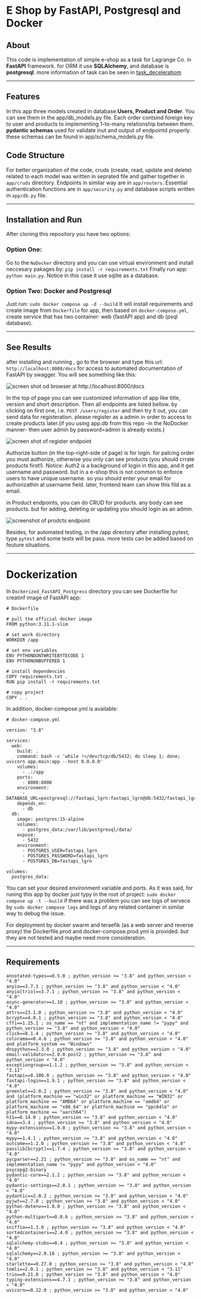 # E Shop by FastAPI, Postgresql and Docker

## About

This code is implementation of simple e-shop as a task for Lagrange Co. in **FastAPI** framework.
for ORM it use **SQLAlchemy**, and database is **postgresql**.
more information of task can be seen in [task_deceleratiom](./doc_resource/task_deceleration.pdf)

---

## Features

In this app three models created in database:**Users, Product and Order**. You can see them in the app/db_models.py file.
Each order contsind foreign key to user and products to implementing 1-to-many relationship between them.
**pydantic schemas** used for validate inut and output of endpointd properly. these schemas can be found in app/schema_models.py file.

## Code Structure

For better organization of the code, cruds (create, read, update and delete) related to each model was written in seprated file and gather together in `app/cruds` directory. Endpoints in similar way are in `app/routers`.
Essential authentication functions are in `app/security.py` and database scripts written in `app/db.py` file.

---

## Installation and Run

After cloning this repository you have two options:

### Option One:

Go to the `NoDocker` directory and you can use virtual environment and install neccesary pakages by:
`pip install -r requirements.txt`
Finally run app: `python main.py`.
Notice in this case it use sqlite as a database.

### Option Two: Docker and Postgresql

Just run:
`sudo docker compose up -d --build`
It will install requirements and create image from `Dockerfile` for app, then based on `docker-compose.yml`, create service that has two container: web (fastAPI app) and db (psql database).

---

## See Results

after installing and running , go to the browser and type this url:
`http://localhost:8000/docs`
for access to automated documentation of FastAPI by swagger. You will see something like this:

![screen shot od browser at http://localhost:8000/docs](./doc_resource/docs_swagger1.png)

In the top of page you can see customized information of app like title, version and short description. Then all endpoints are listed bellow. by clicking on first one, i.e. `POST /users/register` and then try it out, you can send data for registeration. please register as a admin in order to access to create products later.(if you using app.db from this repo -in the NoDocker manner- then user admin by password=admin is already exists.)

![screen shot of register endpoint](doc_resource/docs_swagger_register_user.png)

Authorize button (in the top-right-side of page) is for login. for palcing order you must authorize, otherwise you only can see products (you should crrate products first!).
Notice: Auth2 is a background of login in this app, and it get username and password. but in a e-shop this is not common to enforce users to have unique username. so you should enter your email for authorizathin at username field. later, frontend team can show this fild as a email.

in Product endpoints, you can do CRUD for products. any body can see products. but for adding, deleting or updating you should login as an admin.

![screenshot of prodcts endpoint](doc_resource/docs_swagger_products.png)

Besides, for automated testing, in the /app directory after installing pytest, type `pytest` and some tests will be pass. more tests can be added based on feuture situations.

---

# Dockerization

In `Dockerized_FastAPI_Postgress` directory you can see Dockerfile for creatinf image of FastAPI app:

```
# Dockerfile

# pull the official docker image
FROM python:3.11.1-slim

# set work directory
WORKDIR /app

# set env variables
ENV PYTHONDONTWRITEBYTECODE 1
ENV PYTHONUNBUFFERED 1

# install dependencies
COPY requirements.txt .
RUN pip install -r requirements.txt

# copy project
COPY . .
```

In addition, docker-compose.yml is available:

```
# docker-compose.yml

version: "3.8"

services:
  web:
    build: .
    command: bash -c 'while !</dev/tcp/db/5432; do sleep 1; done; uvicorn app.main:app --host 0.0.0.0'
    volumes:
      - .:/app
    ports:
      - 8000:8000
    environment:
      - DATABASE_URL=postgresql://fastapi_lgrn:fastapi_lgrn@db:5432/fastapi_lgrn
    depends_on:
      - db
  db:
    image: postgres:15-alpine
    volumes:
      - postgres_data:/var/lib/postgresql/data/
    expose:
      - 5432
    environment:
      - POSTGRES_USER=fastapi_lgrn
      - POSTGRES_PASSWORD=fastapi_lgrn
      - POSTGRES_DB=fastapi_lgrn

volumes:
  postgres_data:

```

You can set your desired environment variable and ports.
As it was said, for runing this app by docker just typy in the root of project:
`sudo docker compose up -t --build`
if there was a problem you can see logs of servece by
`sudo docker compose logs`
and logs of any related container in similar way to debug the issue.

For deployment by docker swarm and teraefik (as a web server and reverse proxy) the Dockerfile.prod and docker-compose.prod.yml is provided. but they are not tested and maybe need more consideration.

---

## Requirements

```
annotated-types==0.5.0 ; python_version >= "3.8" and python_version < "4.0"
anyio==3.7.1 ; python_version >= "3.8" and python_version < "4.0"
anyio[trio]==3.7.1 ; python_version >= "3.8" and python_version < "4.0"
async-generator==1.10 ; python_version >= "3.8" and python_version < "4.0"
attrs==23.1.0 ; python_version >= "3.8" and python_version < "4.0"
bcrypt==4.0.1 ; python_version >= "3.8" and python_version < "4.0"
cffi==1.15.1 ; os_name == "nt" and implementation_name != "pypy" and python_version >= "3.8" and python_version < "4.0"
click==8.1.4 ; python_version >= "3.8" and python_version < "4.0"
colorama==0.4.6 ; python_version >= "3.8" and python_version < "4.0" and platform_system == "Windows"
dnspython==2.3.0 ; python_version >= "3.8" and python_version < "4.0"
email-validator==2.0.0.post2 ; python_version >= "3.8" and python_version < "4.0"
exceptiongroup==1.1.2 ; python_version >= "3.8" and python_version < "3.11"
fastapi==0.100.0 ; python_version >= "3.8" and python_version < "4.0"
fastapi-login==1.9.1 ; python_version >= "3.8" and python_version < "4.0"
greenlet==2.0.2 ; python_version >= "3.8" and python_version < "4.0" and (platform_machine == "win32" or platform_machine == "WIN32" or platform_machine == "AMD64" or platform_machine == "amd64" or platform_machine == "x86_64" or platform_machine == "ppc64le" or platform_machine == "aarch64")
h11==0.14.0 ; python_version >= "3.8" and python_version < "4.0"
idna==3.4 ; python_version >= "3.8" and python_version < "4.0"
mypy-extensions==1.0.0 ; python_version >= "3.8" and python_version < "4.0"
mypy==1.4.1 ; python_version >= "3.8" and python_version < "4.0"
outcome==1.2.0 ; python_version >= "3.8" and python_version < "4.0"
passlib[bcrypt]==1.7.4 ; python_version >= "3.8" and python_version < "4.0"
pycparser==2.21 ; python_version >= "3.8" and os_name == "nt" and implementation_name != "pypy" and python_version < "4.0"
psycopg2-binary
pydantic-core==2.1.2 ; python_version >= "3.8" and python_version < "4.0"
pydantic-settings==2.0.1 ; python_version >= "3.8" and python_version < "4.0"
pydantic==2.0.2 ; python_version >= "3.8" and python_version < "4.0"
pyjwt==2.7.0 ; python_version >= "3.8" and python_version < "4.0"
python-dotenv==1.0.0 ; python_version >= "3.8" and python_version < "4.0"
python-multipart==0.0.6 ; python_version >= "3.8" and python_version < "4.0"
sniffio==1.3.0 ; python_version >= "3.8" and python_version < "4.0"
sortedcontainers==2.4.0 ; python_version >= "3.8" and python_version < "4.0"
sqlalchemy-stubs==0.4 ; python_version >= "3.8" and python_version < "4.0"
sqlalchemy==2.0.18 ; python_version >= "3.8" and python_version < "4.0"
starlette==0.27.0 ; python_version >= "3.8" and python_version < "4.0"
tomli==2.0.1 ; python_version >= "3.8" and python_version < "3.11"
trio==0.21.0 ; python_version >= "3.8" and python_version < "4.0"
typing-extensions==4.7.1 ; python_version >= "3.8" and python_version < "4.0"
uvicorn==0.22.0 ; python_version >= "3.8" and python_version < "4.0"

```
